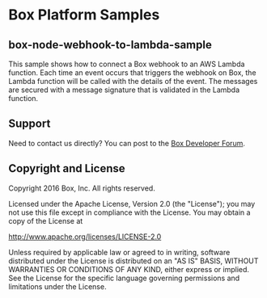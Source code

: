 Box Platform Samples
====================

box-node-webhook-to-lambda-sample
---------------------------------

This sample shows how to connect a Box webhook to an AWS Lambda function.
Each time an event occurs that triggers the webhook on Box, the Lambda function will be called with the details of the event.
The messages are secured with a message signature that is validated in the Lambda function.


Support
-------

Need to contact us directly? You can post to the
[Box Developer Forum](https://community.box.com/t5/Developer-Forum/bd-p/DeveloperForum).

Copyright and License
---------------------

Copyright 2016 Box, Inc. All rights reserved.

Licensed under the Apache License, Version 2.0 (the "License");
you may not use this file except in compliance with the License.
You may obtain a copy of the License at

   http://www.apache.org/licenses/LICENSE-2.0

Unless required by applicable law or agreed to in writing, software
distributed under the License is distributed on an "AS IS" BASIS,
WITHOUT WARRANTIES OR CONDITIONS OF ANY KIND, either express or implied.
See the License for the specific language governing permissions and
limitations under the License.
